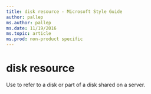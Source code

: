 ```yaml
---
title: disk resource - Microsoft Style Guide
author: pallep
ms.author: pallep
ms.date: 11/19/2016
ms.topic: article
ms.prod: non-product specific
---
```


# disk resource

Use to refer to a disk or part of a disk shared on a server.
